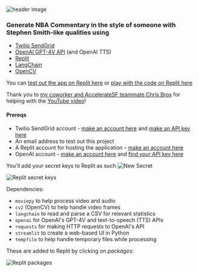 ![header image](https://github.com/elizabethsiegle/stephensmithify-openaivision-sendgrid/assets/8932430/767d8558-1942-4716-8a88-a44c524d7b4a)

### Generate NBA Commentary in the style of someone with Stephen Smith-like qualities using
- [Twilio SendGrid](https://www.twilio.com/en-us/sendgrid/email-api)
- [OpenAI GPT-4V API](https://platform.openai.com/docs/guides/vision) (and OpenAI TTS)
- [Replit](https://replit.com/)
- [LangChain](https://langchain.com/)
- [OpenCV](https://opencv.org/)

You can [test out the app on Replit here](https://stephensmithify-openaivision-sendgrid-lizziesiegle.replit.app/) or [play with the code on Replit here](https://replit.com/@LizzieSiegle/stephensmithify-openai-vision)

Thank you to [my coworker and AccelerateSF teammate Chris Brox](https://ckbrox.com/) for helping with the [YouTube video](https://www.youtube.com/watch?v=4fyQE5SCpTY)!


#### Prereqs
- Twilio SendGrid account - [make an account here](https://signup.sendgrid.com/) and [make an API key here](https://app.sendgrid.com/settings/api_keys)
- An email address to test out this project
- A Replit account for hosting the application – [make an account here](https://replit.com/signup)
- OpenAI account - [make an account here](https://platform.openai.com/signup?launch) and [find your API key here](https://platform.openai.com/account/api-keys)

You'll add your secret keys to Replit as such
![New Secret](https://github.com/elizabethsiegle/stephensmithify-openaivision-sendgrid/assets/8932430/ee5cacfe-21a9-4292-b698-7dcc4cf784c8)

![Replit secret keys](https://github.com/elizabethsiegle/stephensmithify-openaivision-sendgrid/assets/8932430/d0e640a1-42ba-4ccc-affb-67a7d40de0d2)


Dependencies:
- `moviepy` to help process video and audio
- `cv2` (OpenCV) to help handle video frames
- `langchain` to read and parse a CSV for relevant statistics
- `openai` for OpenAI's GPT-4V and text-to-speech (TTS) APIs
- `requests` for making HTTP requests to OpenAI's API
- `streamlit` to create a web-based UI in Python
- `tempfile` to help handle temporary files while processing

These are added to Replit by clicking on _packages_:

![Replit packages](https://github.com/elizabethsiegle/stephensmithify-openaivision-sendgrid/assets/8932430/75231199-abe5-4e76-81e2-bbd2c0176603)
